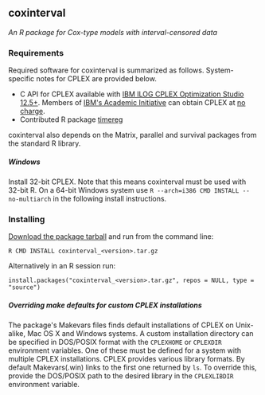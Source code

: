 ## coxinterval

*An R package for Cox-type models with interval-censored data*

### Requirements

Required software for coxinterval is summarized as follows. System-specific notes for CPLEX are provided below.

* C API for CPLEX available with [IBM ILOG CPLEX Optimization Studio 12.5+](http://www-01.ibm.com/software/commerce/optimization/cplex-optimizer/). Members of [IBM's Academic Initiative](http://www-304.ibm.com/ibm/university/academic/pub/page/academic_initiative) can obtain CPLEX at [no charge](https://www.ibm.com/developerworks/community/blogs/jfp/entry/cplex_studio_in_ibm_academic_initiative?lang=en).
* Contributed R package [timereg](http://cran.r-project.org/web/packages/timereg/index.html)

coxinterval also depends on the Matrix, parallel and survival packages from the standard R library.

##### Windows

Install 32-bit CPLEX. Note that this means coxinterval must be used with 32-bit R. On a 64-bit Windows system use `R --arch=i386 CMD INSTALL --no-multiarch` in the following install instructions.

### Installing

[Download the package tarball](https://github.com/aboruvka/coxinterval/releases) and run from the command line:
```
R CMD INSTALL coxinterval_<version>.tar.gz
```
Alternatively in an R session run:
```
install.packages("coxinterval_<version>.tar.gz", repos = NULL, type = "source")
```

##### Overriding make defaults for custom CPLEX installations

The package's Makevars files finds default installations of CPLEX on Unix-alike, Mac OS X and Windows systems. A custom installation directory can be specified in DOS/POSIX format with the `CPLEXHOME` or `CPLEXDIR` environment variables. One of these must be defined for a system with multiple CPLEX installations. CPLEX provides various library formats. By default Makevars(.win) links to the first one returned by `ls`. To override this, provide the DOS/POSIX path to the desired library in the `CPLEXLIBDIR` environment variable.
